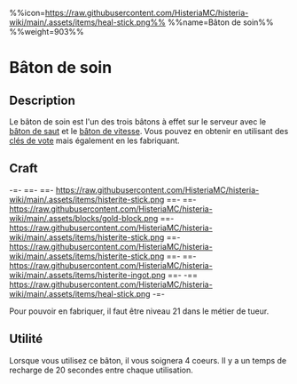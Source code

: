 %%icon=https://raw.githubusercontent.com/HisteriaMC/histeria-wiki/main/.assets/items/heal-stick.png%%
%%name=Bâton de soin%%
%%weight=903%%

# Bâton de soin

## Description
Le bâton de soin est l'un des trois bâtons à effet sur le serveur avec le [bâton de saut](https://histeria.fr/wiki/objets/jump-stick) et le [bâton de vitesse](https://histeria.fr/wiki/objets/speed-stick). Vous pouvez en obtenir en utilisant des [clés de vote](https://histeria.fr/wiki/objets/clé-de-vote) mais également en les fabriquant.

## Craft
-=-
 ==- 
 ==- https://raw.githubusercontent.com/HisteriaMC/histeria-wiki/main/.assets/items/histerite-stick.png
 ==- 
 ==- https://raw.githubusercontent.com/HisteriaMC/histeria-wiki/main/.assets/blocks/gold-block.png
 ==- https://raw.githubusercontent.com/HisteriaMC/histeria-wiki/main/.assets/items/histerite-stick.png
 ==- https://raw.githubusercontent.com/HisteriaMC/histeria-wiki/main/.assets/items/histerite-stick.png
 ==- 
 ==- https://raw.githubusercontent.com/HisteriaMC/histeria-wiki/main/.assets/items/histerite-ingot.png
 ==- 
 -== https://raw.githubusercontent.com/HisteriaMC/histeria-wiki/main/.assets/items/heal-stick.png
-=-

Pour pouvoir en fabriquer, il faut être niveau 21 dans le métier de tueur.

## Utilité
Lorsque vous utilisez ce bâton, il vous soignera 4 coeurs. Il y a un temps de recharge de 20 secondes entre chaque utilisation.

